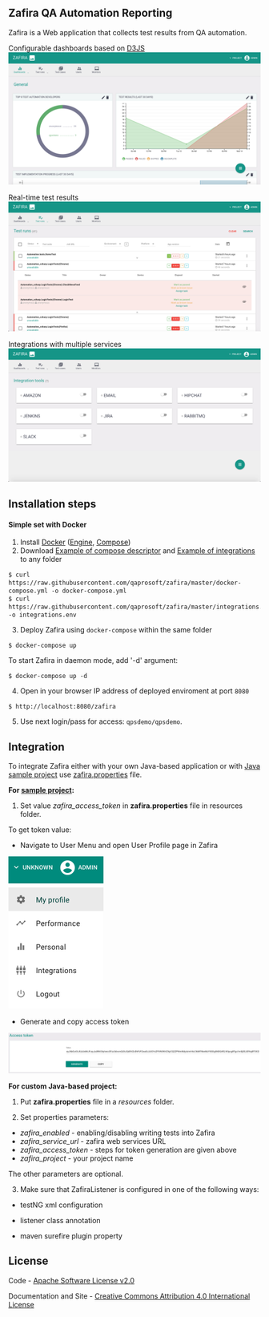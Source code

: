 ## Zafira QA Automation Reporting

Zafira is a Web application that collects test results from QA automation.

Configurable dashboards based on [D3JS](https://d3js.org/)
![Alt text](./public/demo-dashboards.png "Dashboards")

Real-time test results
![Alt text](./public/demo-testruns.png "Test runs")

Integrations with multiple services
![Alt text](./public/demo-integrations.png "Integrations")

## Installation steps

#### Simple set with Docker

1. Install [Docker](https://docs.docker.com/engine/installation/) ([Engine](https://docs.docker.com/engine/installation/), [Compose](https://docs.docker.com/compose/install/))
2. Download [Example of compose descriptor](https://raw.githubusercontent.com/qaprosoft/zafira/master/docker-compose.yml) and [Example of integrations](https://raw.githubusercontent.com/qaprosoft/zafira/master/integrations.env) to any folder

  ```Shell
  $ curl https://raw.githubusercontent.com/qaprosoft/zafira/master/docker-compose.yml -o docker-compose.yml
  $ curl https://raw.githubusercontent.com/qaprosoft/zafira/master/integrations.env -o integrations.env
  ```
3. Deploy Zafira using `docker-compose` within the same folder

  ```Shell
  $ docker-compose up
  ```
To start Zafira in daemon mode, add '-d' argument:
  ```Shell
  $ docker-compose up -d
  ```  
4. Open in your browser IP address of deployed enviroment at port `8080`

  ```
  $ http://localhost:8080/zafira
  ```
5. Use next login/pass for access: `qpsdemo/qpsdemo`.

## Integration

To integrate Zafira either with your own Java-based application or with [Java sample project](https://github.com/qaprosoft/carina-demo) use [zafira.properties](zafira_sample.properties) file.

**For [sample project](https://github.com/qaprosoft/carina-demo):**

1. Set value *zafira_access_token* in **zafira.properties** file in resources folder. 

To get token value: 

- Navigate to User Menu and open User Profile page in Zafira

![Alt text](./public/user-profile.png "User menu")

- Generate and copy access token

![Alt text](./public/generate-token.png "Generate token")


**For custom Java-based project:**

1. Put **zafira.properties** file in a *resources* folder.

2. Set properties parameters:

  - *zafira_enabled* - enabling/disabling writing tests into Zafira
  - *zafira_service_url* - zafira web services URL
  - *zafira_access_token* - steps for token generation are given above 
  - *zafira_project* - your project name
 
   The other parameters are optional.
 
 3. Make sure that ZafiraListener is configured in one of the following ways:
 
 - testNG xml configuration
 
 - listener class annotation
 
 - maven surefire plugin property


## License
Code - [Apache Software License v2.0](http://www.apache.org/licenses/LICENSE-2.0)

Documentation and Site - [Creative Commons Attribution 4.0 International License](http://creativecommons.org/licenses/by/4.0/deed.en_US)

